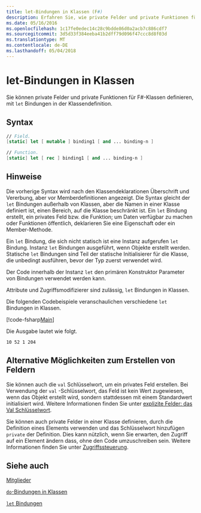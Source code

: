 ```yaml
---
title: let-Bindungen in Klassen (F#)
description: Erfahren Sie, wie private Felder und private Funktionen für F#-Klassen, die mithilfe von 'let' Bindungen in der Klassendefinition definiert sind.
ms.date: 05/16/2016
ms.openlocfilehash: 1c17fe0edec14c28c9bdde86d0a2acb7c886cdf7
ms.sourcegitcommit: 3d5d33f384eeba41b2dff79d096f47ccc8d8f03d
ms.translationtype: MT
ms.contentlocale: de-DE
ms.lasthandoff: 05/04/2018
---
```

# <a name="let-bindings-in-classes"></a>let-Bindungen in Klassen

Sie können private Felder und private Funktionen für F#-Klassen definieren, mit `let` Bindungen in der Klassendefinition.


## <a name="syntax"></a>Syntax

```fsharp
// Field.
[static] let [ mutable ] binding1 [ and ... binding-n ]

// Function.
[static] let [ rec ] binding1 [ and ... binding-n ]
```

## <a name="remarks"></a>Hinweise
Die vorherige Syntax wird nach den Klassendeklarationen Überschrift und Vererbung, aber vor Memberdefinitionen angezeigt. Die Syntax gleicht der `let` Bindungen außerhalb von Klassen, aber die Namen in einer Klasse definiert ist, einen Bereich, auf die Klasse beschränkt ist. Ein `let` Bindung erstellt, ein privates Feld bzw. die Funktion; um Daten verfügbar zu machen oder Funktionen öffentlich, deklarieren Sie eine Eigenschaft oder ein Member-Methode.

Ein `let` Bindung, die sich nicht statisch ist eine Instanz aufgerufen `let` Bindung. Instanz `let` Bindungen ausgeführt, wenn Objekte erstellt werden. Statische `let` Bindungen sind Teil der statische Initialisierer für die Klasse, die unbedingt ausführen, bevor der Typ zuerst verwendet wird.

Der Code innerhalb der Instanz `let` den primären Konstruktor Parameter von Bindungen verwendet werden kann.

Attribute und Zugriffsmodifizierer sind zulässig, `let` Bindungen in Klassen.

Die folgenden Codebeispiele veranschaulichen verschiedene `let` Bindungen in Klassen.

[!code-fsharp[Main](../../../../samples/snippets/fsharp/lang-ref-1/snippet3001.fs)]

Die Ausgabe lautet wie folgt.

```
10 52 1 204
```

## <a name="alternative-ways-to-create-fields"></a>Alternative Möglichkeiten zum Erstellen von Feldern
Sie können auch die `val` Schlüsselwort, um ein privates Feld erstellen. Bei Verwendung der `val` -Schlüsselwort, das Feld ist kein Wert zugewiesen, wenn das Objekt erstellt wird, sondern stattdessen mit einem Standardwert initialisiert wird. Weitere Informationen finden Sie unter [explizite Felder: das Val Schlüsselwort](explicit-fields-the-val-keyword.md).

Sie können auch private Felder in einer Klasse definieren, durch die Definition eines Elements verwenden und das Schlüsselwort hinzufügen `private` der Definition. Dies kann nützlich, wenn Sie erwarten, den Zugriff auf ein Element ändern dass, ohne den Code umzuschreiben sein. Weitere Informationen finden Sie unter [Zugriffssteuerung](../access-control.md).

## <a name="see-also"></a>Siehe auch
[Mitglieder](index.md)

[`do`-Bindungen in Klassen](do-bindings-in-classes.md)

[`let` Bindungen](../functions/let-bindings.md)
